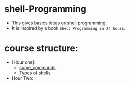 # shell-Programming
  - This gives basics ideas on shell programming.
  - It is inspired by a book `Shell Programming in 24 hours`.
 # course structure:
 - [Hour one]:
    + [some_commands](Hour-one/some_commands.ipynb)
    + [Types of shells](Hour-one/Type_of_shells.ipynb)
 - Hour Two:   
